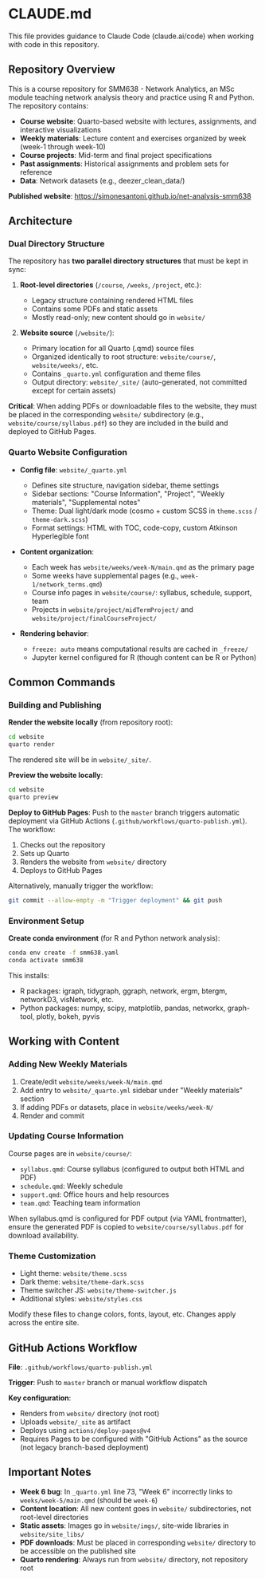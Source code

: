 # CLAUDE.md

This file provides guidance to Claude Code (claude.ai/code) when working with code in this repository.

## Repository Overview

This is a course repository for SMM638 - Network Analytics, an MSc module teaching network analysis theory and practice using R and Python. The repository contains:

- **Course website**: Quarto-based website with lectures, assignments, and interactive visualizations
- **Weekly materials**: Lecture content and exercises organized by week (week-1 through week-10)
- **Course projects**: Mid-term and final project specifications
- **Past assignments**: Historical assignments and problem sets for reference
- **Data**: Network datasets (e.g., deezer_clean_data/)

**Published website**: https://simonesantoni.github.io/net-analysis-smm638

## Architecture

### Dual Directory Structure

The repository has **two parallel directory structures** that must be kept in sync:

1. **Root-level directories** (`/course`, `/weeks`, `/project`, etc.):
   - Legacy structure containing rendered HTML files
   - Contains some PDFs and static assets
   - Mostly read-only; new content should go in `website/`

2. **Website source** (`/website/`):
   - Primary location for all Quarto (.qmd) source files
   - Organized identically to root structure: `website/course/`, `website/weeks/`, etc.
   - Contains `_quarto.yml` configuration and theme files
   - Output directory: `website/_site/` (auto-generated, not committed except for certain assets)

**Critical**: When adding PDFs or downloadable files to the website, they must be placed in the corresponding `website/` subdirectory (e.g., `website/course/syllabus.pdf`) so they are included in the build and deployed to GitHub Pages.

### Quarto Website Configuration

- **Config file**: `website/_quarto.yml`
  - Defines site structure, navigation sidebar, theme settings
  - Sidebar sections: "Course Information", "Project", "Weekly materials", "Supplemental notes"
  - Theme: Dual light/dark mode (cosmo + custom SCSS in `theme.scss` / `theme-dark.scss`)
  - Format settings: HTML with TOC, code-copy, custom Atkinson Hyperlegible font

- **Content organization**:
  - Each week has `website/weeks/week-N/main.qmd` as the primary page
  - Some weeks have supplemental pages (e.g., `week-1/network_terms.qmd`)
  - Course info pages in `website/course/`: syllabus, schedule, support, team
  - Projects in `website/project/midTermProject/` and `website/project/finalCourseProject/`

- **Rendering behavior**:
  - `freeze: auto` means computational results are cached in `_freeze/`
  - Jupyter kernel configured for R (though content can be R or Python)

## Common Commands

### Building and Publishing

**Render the website locally** (from repository root):
```bash
cd website
quarto render
```
The rendered site will be in `website/_site/`.

**Preview the website locally**:
```bash
cd website
quarto preview
```

**Deploy to GitHub Pages**:
Push to the `master` branch triggers automatic deployment via GitHub Actions (`.github/workflows/quarto-publish.yml`). The workflow:
1. Checks out the repository
2. Sets up Quarto
3. Renders the website from `website/` directory
4. Deploys to GitHub Pages

Alternatively, manually trigger the workflow:
```bash
git commit --allow-empty -m "Trigger deployment" && git push
```

### Environment Setup

**Create conda environment** (for R and Python network analysis):
```bash
conda env create -f smm638.yaml
conda activate smm638
```

This installs:
- R packages: igraph, tidygraph, ggraph, network, ergm, btergm, networkD3, visNetwork, etc.
- Python packages: numpy, scipy, matplotlib, pandas, networkx, graph-tool, plotly, bokeh, pyvis

## Working with Content

### Adding New Weekly Materials

1. Create/edit `website/weeks/week-N/main.qmd`
2. Add entry to `website/_quarto.yml` sidebar under "Weekly materials" section
3. If adding PDFs or datasets, place in `website/weeks/week-N/`
4. Render and commit

### Updating Course Information

Course pages are in `website/course/`:
- `syllabus.qmd`: Course syllabus (configured to output both HTML and PDF)
- `schedule.qmd`: Weekly schedule
- `support.qmd`: Office hours and help resources
- `team.qmd`: Teaching team information

When syllabus.qmd is configured for PDF output (via YAML frontmatter), ensure the generated PDF is copied to `website/course/syllabus.pdf` for download availability.

### Theme Customization

- Light theme: `website/theme.scss`
- Dark theme: `website/theme-dark.scss`
- Theme switcher JS: `website/theme-switcher.js`
- Additional styles: `website/styles.css`

Modify these files to change colors, fonts, layout, etc. Changes apply across the entire site.

## GitHub Actions Workflow

**File**: `.github/workflows/quarto-publish.yml`

**Trigger**: Push to `master` branch or manual workflow dispatch

**Key configuration**:
- Renders from `website/` directory (not root)
- Uploads `website/_site` as artifact
- Deploys using `actions/deploy-pages@v4`
- Requires Pages to be configured with "GitHub Actions" as the source (not legacy branch-based deployment)

## Important Notes

- **Week 6 bug**: In `_quarto.yml` line 73, "Week 6" incorrectly links to `weeks/week-5/main.qmd` (should be `week-6`)
- **Content location**: All new content goes in `website/` subdirectories, not root-level directories
- **Static assets**: Images go in `website/imgs/`, site-wide libraries in `website/site_libs/`
- **PDF downloads**: Must be placed in corresponding `website/` directory to be accessible on the published site
- **Quarto rendering**: Always run from `website/` directory, not repository root
